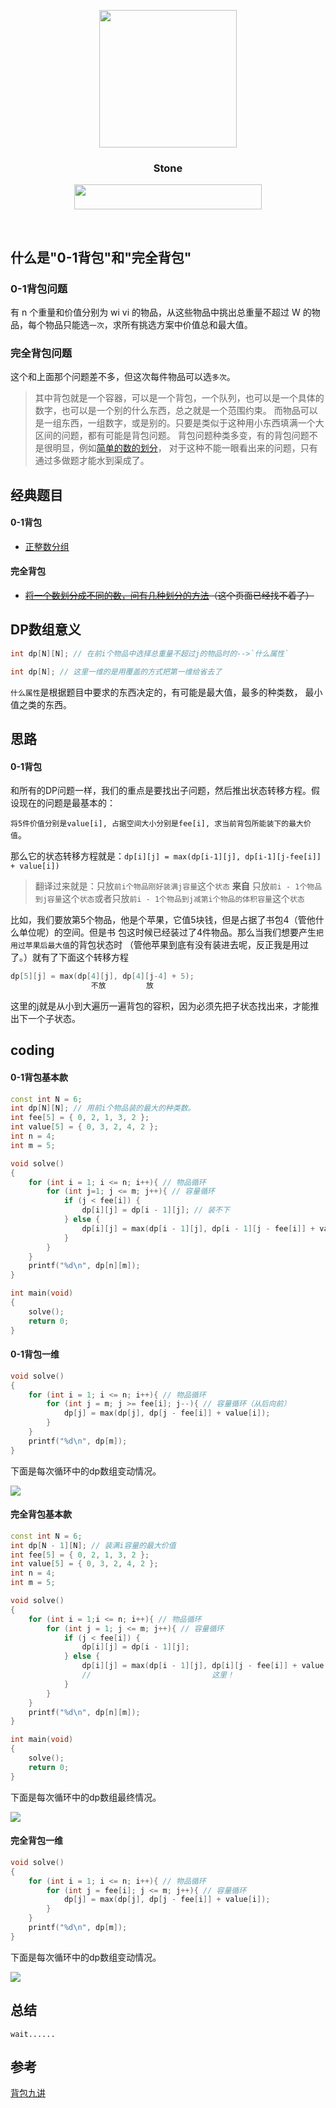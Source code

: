 <p align="center">
  <a href="http://shallweitalk.com">
    <img src="https://raw.githubusercontent.com/Haut-Stone/ACM/master/photos/me.png" width=220 height=220>
  </a>
  <h3 align="center">Stone</h3>
  <p align="center">
    <a href="http://shallweitalk.com">
      <img src="https://raw.githubusercontent.com/Haut-Stone/ACM/master/photos/CodeChangeWorld.png" width=300 height=40>
    </a>
  </p>
</p>
<br>


## 什么是"0-1背包"和"完全背包"

### 0-1背包问题
有 n 个重量和价值分别为 wi vi 的物品，从这些物品中挑出总重量不超过 W 的物品，每个物品只能选`一次`，求所有挑选方案中价值总和最大值。
### 完全背包问题
这个和上面那个问题差不多，但这次每件物品可以选`多次`。

>其中背包就是一个容器，可以是一个背包，一个队列，也可以是一个具体的数字，也可以是一个别的什么东西，总之就是一个范围约束。
而物品可以是一组东西，一组数字，或是别的。只要是类似于这种用小东西填满一个大区间的问题，都有可能是背包问题。
背包问题种类多变，有的背包问题不是很明显，例如[简单的数的划分](http://cxsjsxmooc.openjudge.cn/2017t2summerw3/2/)，
对于这种不能一眼看出来的问题，只有通过多做题才能水到渠成了。

## 经典题目

#### 0-1背包
- [正整数分组](https://www.51nod.com/onlineJudge/questionCode.html#!problemId=1007)

#### 完全背包
- ~~[将一个数划分成不同的数，问有几种划分的方法](http://cxsjsxmooc.openjudge.cn/2017t2summerw3/2/)（这个页面已经找不着了）~~

## DP数组意义

```cpp
int dp[N][N]; // 在前i个物品中选择总重量不超过j的物品时的-->`什么属性`

int dp[N]; // 这里一维的是用覆盖的方式把第一维给省去了
```

`什么属性`是根据题目中要求的东西决定的，有可能是最大值，最多的种类数， 最小值之类的东西。

## 思路

#### 0-1背包
和所有的DP问题一样，我们的重点是要找出子问题，然后推出状态转移方程。假设现在的问题是最基本的：

`将5件价值分别是value[i], 占据空间大小分别是fee[i], 求当前背包所能装下的最大价值`。

那么它的状态转移方程就是：`dp[i][j] = max(dp[i-1][j], dp[i-1][j-fee[i]] + value[i])`

>翻译过来就是：只放`前i个物品刚好装满j容量`这个`状态` **来自** 只放`前i - 1个物品到j容量`这个`状态`或者只放`前i - 1个物品到j减第i个物品的体积容量`这个`状态`

比如，我们要放第5个物品，他是个苹果，它值5块钱，但是占据了书包4（管他什么单位呢）的空间。但是书
包这时候已经装过了4件物品。那么当我们想要产生`把用过苹果后最大值`的背包状态时
（管他苹果到底有没有装进去呢，反正我是用过了。）就有了下面这个转移方程

```cpp
dp[5][j] = max(dp[4][j], dp[4][j-4] + 5);
                  不放         放
```
这里的j就是从小到大遍历一遍背包的容积，因为必须先把子状态找出来，才能推出下一个子状态。

## coding

#### 0-1背包基本款

```cpp
const int N = 6;
int dp[N][N]; // 用前i个物品装的最大的种类数。
int fee[5] = { 0, 2, 1, 3, 2 };
int value[5] = { 0, 3, 2, 4, 2 };
int n = 4;
int m = 5;

void solve()
{
    for (int i = 1; i <= n; i++){ // 物品循环
        for (int j=1; j <= m; j++){ // 容量循环
            if (j < fee[i]) {
                dp[i][j] = dp[i - 1][j]; // 装不下
            } else {
                dp[i][j] = max(dp[i - 1][j], dp[i - 1][j - fee[i]] + value[i]); // 装或不装
            }
        }
    }
    printf("%d\n", dp[n][m]);
}

int main(void)
{
    solve();
    return 0;
}
```
#### 0-1背包一维

```cpp
void solve()
{
    for (int i = 1; i <= n; i++){ // 物品循环
        for (int j = m; j >= fee[i]; j--){ // 容量循环（从后向前）
            dp[j] = max(dp[j], dp[j - fee[i]] + value[i]);
        }
    }
    printf("%d\n", dp[m]);
}
```
下面是每次循环中的dp数组变动情况。

![](photos/0-1背包一维.png)

#### 完全背包基本款

```cpp
const int N = 6;
int dp[N - 1][N]; // 装满i容量的最大价值
int fee[5] = { 0, 2, 1, 3, 2 };
int value[5] = { 0, 3, 2, 4, 2 };
int n = 4;
int m = 5;

void solve()
{
    for (int i = 1;i <= n; i++){ // 物品循环
        for (int j = 1; j <= m; j++){ // 容量循环
            if (j < fee[i]) {
                dp[i][j] = dp[i - 1][j];
            } else {
                dp[i][j] = max(dp[i - 1][j], dp[i][j - fee[i]] + value[i]);
                //                           这里！
            }
        }
    }
    printf("%d\n", dp[n][m]);
}

int main(void)
{
    solve();
    return 0;
}
```
下面是每次循环中的dp数组最终情况。

![](photos/完全背包基本款.png)

#### 完全背包一维

```cpp
void solve()
{
    for (int i = 1; i <= n; i++){ // 物品循环
        for (int j = fee[i]; j <= m; j++){ // 容量循环
            dp[j] = max(dp[j], dp[j - fee[i]] + value[i]);
        }
    }
    printf("%d\n", dp[m]);
}
```
下面是每次循环中的dp数组变动情况。

![](photos/完全背包一维.png)

## 总结

    wait...... 

## 参考
[背包九讲](http://love-oriented.com/pack/)